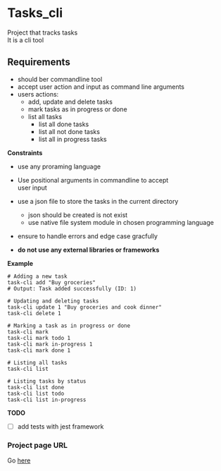 # Tasks_cli

Project that tracks tasks\
It is a cli tool

## Requirements

- should ber commandline tool 
- accept user action and input as command line arguments
- users actions:
	- add, update and delete tasks
	- mark tasks as in progress or done
	- list all tasks 
		- list all done tasks 
		- list all not done tasks
		- list all in progress tasks 

**Constraints**
- use any proraming language
- Use positional arguments in commandline to accept \
user input
- use a json file to store the tasks in the current directory
	- json should be created is not exist
	- use native file system module in chosen programming language

- ensure to handle errors and edge case gracfully
- **do not use any external libraries or frameworks**


**Example**

```shell
# Adding a new task
task-cli add "Buy groceries"
# Output: Task added successfully (ID: 1)

# Updating and deleting tasks
task-cli update 1 "Buy groceries and cook dinner"
task-cli delete 1

# Marking a task as in progress or done
task-cli mark
task-cli mark todo 1
task-cli mark in-progress 1
task-cli mark done 1

# Listing all tasks
task-cli list

# Listing tasks by status
task-cli list done
task-cli list todo
task-cli list in-progress
```

**TODO**
- [ ] add tests with jest framework

### Project page URL

Go [here](https://roadmap.sh/projects/task-tracker)
